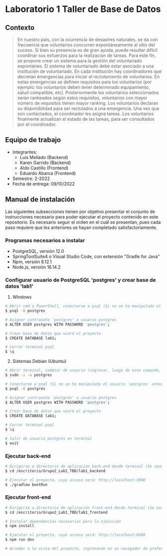 # Laboratorio 1 Taller de Base de Datos
## Contexto
> En nuestro país, con la ocurrencia de desastres naturales, se da con frecuencia que voluntarios concurren espontáneamente al sitio del suceso. Si bien su presencia es de gran ayuda, puede resultar difícil coordinar sus esfuerzos para la realización de tareas. Para este fin, se propone crear un sistema para la gestión del voluntariado espontáneo.
El sistema de voluntariado debe estar asociado a una institución de voluntariado. En cada institución hay coordinadores que decretan emergencias para iniciar el reclutamiento de voluntarios. En estas emergencias se definen requisitos para los voluntarios (por ejemplo: los voluntarios deben tener determinado equipamiento, salud compatible, etc).
Posteriormente los voluntarios seleccionados serán rankeados según estos requisitos, voluntarios con mayor número de requisitos tienen mayor ranking. Los voluntarios declaran su disponibilidad para ser reclutados a una emergencia. Una vez que son contactados, el coordinador les asigna tareas. Los voluntarios finalmente actualizan el estado de las tareas, para ser consultados por el coordinador.

## Equipo de trabajo

- Integrantes:
    - Luis Mellado (Backend)
    - Karen Garrido (Backend)
    - Aldo Castillo (Frontend)
    - Eduardo Abarca (Frontend)
 - Semestre: 2-2022
 - Fecha de entrega: 09/10/2022

## Manual de instalación

Las siguientes subsecciones tienen por objetivo presentar el conjunto de instrucciones necesario para poder ejecutar el proyecto contenido en este repositorio. Es necesario seguir el orden en el cuál se presentan, pues cada paso requiere que los anteriores se hayan completado satisfactoriamente.

### Programas necesarios a instalar
 - PostgreSQL, versión 12.0
 - SpringToolSuite4 o Visual Studio Code, con extensión "Gradle for Java"
 - Npm, versión 8.12.1
 - Node.js, versión 16.14.2

### Configurar usuario de PostgreSQL 'postgres' y crear base de datos 'lab1'

1. Windows
```bash
# Abrir cmd o PowerShell, conectarse a psql (Si no se ha manipulado el usuario 'postgres' anteriormente, presionar enter bastará)
$ psql -U postgres

# Asignar contraseña 'postgres' a usuario postgres
$ ALTER USER postgres WITH PASSWORD 'postgres';

# Crear base de datos que usará el proyecto
$ CREATE DATABASE lab1;

# Cerrar terminal psql
$ \q
```

2. Sistemas Debian (Ubuntu)
```bash
# Abrir terminal, cambiar de usuario (ingresar, luego de este comando, la contraseña asignada para el usuario que ejecuta)
$ sudo -i -u postgres

# Conectarse a psql (Si no se ha manipulado el usuario 'postgres' anteriormente, presionar enter bastará)
$ psql -U postgres

# Asignar contraseña 'postgres' a usuario postgres
$ ALTER USER postgres WITH PASSWORD 'postgres';

# Crear base de datos que usará el proyecto
$ CREATE DATABASE lab1;

# Cerrar terminal psql
$ \q

# Salir de usuario postgres en terminal
$ exit
```

### Ejecutar back-end

```bash
# Dirigirse a directorio de aplicación back-end desde terminal (Se asume ubicación en Escritorio ('escritorio'))
$ cd /escritorio/Grupo2_Lab1_TBD/lab1_backend

# Ejecutar el proyecto, cuyo acceso será: http://localhost:3000
$ ./gradlew bootRun
```

### Ejecutar front-end

```bash
# Dirigirse a directorio de aplicación front-end desde terminal (Se asume ubicación en Escritorio ('escritorio'))
$ cd /escritorio/Grupo2_Lab1_TBD/lab1_frontend

# Instalar dependencias necesarias para la ejecución
$ npm install

# Ejecutar el proyecto, cuyo acceso será: http://localhost:8080
$ npm run dev

# Acceder a la vista del proyecto, ingresando en su navegador de preferencia la URL presentada en el paso anterior
```